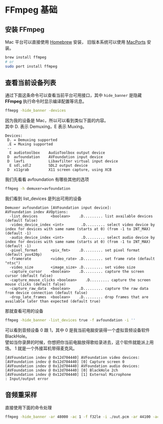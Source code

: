 # FFmpeg 基础

## 安装 FFmpeg

Mac 平台可以直接使用 [Homebrew](https://brew.sh/) 安装，
旧版本系统可以使用 [MacPorts](https://www.macports.org) 安装。

```bash
brew install ffmpeg
# or
sudo port install ffmpeg
```

## 查看当前设备列表

通过下面这条命令可以查看当前平台可用接口，其中 `hide_banner` 是隐藏 **FFmpeg** 执行命令时显示编译配置等讯息。

```bash
ffmepg -hide_banner -devices
```

因为我的设备是 Mac，所以可以看到类似下面的内容。  
其中 D. 表示 Demuxing，E 表示 Muxing。

```
Devices:
 D. = Demuxing supported
 .E = Muxing supported
 --
  E audiotoolbox    AudioToolbox output device
 D  avfoundation    AVFoundation input device
 D  lavfi           Libavfilter virtual input device
  E sdl,sdl2        SDL2 output device
 D  x11grab         X11 screen capture, using XCB
```

我们先看看 avfoundation 有哪些其他的选项

```bash
ffmpeg -h demuxer=avfoundation
```

我们看到 list_devices 是列出可用的设备

```
Demuxer avfoundation [AVFoundation input device]:
AVFoundation indev AVOptions:
  -list_devices      <boolean>    .D......... list available devices (default false)
  -video_device_index <int>        .D......... select video device by index for devices with same name (starts at 0) (from -1 to INT_MAX) (default -1)
  -audio_device_index <int>        .D......... select audio device by index for devices with same name (starts at 0) (from -1 to INT_MAX) (default -1)
  -pixel_format      <pix_fmt>    .D......... set pixel format (default yuv420p)
  -framerate         <video_rate> .D......... set frame rate (default "ntsc")
  -video_size        <image_size> .D......... set video size
  -capture_cursor    <boolean>    .D......... capture the screen cursor (default false)
  -capture_mouse_clicks <boolean>    .D......... capture the screen mouse clicks (default false)
  -capture_raw_data  <boolean>    .D......... capture the raw data from device connection (default false)
  -drop_late_frames  <boolean>    .D......... drop frames that are available later than expected (default true)
```

那就查看可用的设备

```bash
ffmpeg -hide_banner -list_devices true -f avfoundation -i ''
```

可以看到音频设备 0 跟 1，其中 0 是我当前电脑安装得一个虚拟音频设备软件 BlackHole。  
譬如当你录屏的时候，你想把你当前电脑放得歌给录进去，这个软件就能派上用场。
1 就是一个外接耳机带得麦克风。

```
[AVFoundation indev @ 0x12d704440] AVFoundation video devices:
[AVFoundation indev @ 0x12d704440] [0] Capture screen 0
[AVFoundation indev @ 0x12d704440] AVFoundation audio devices:
[AVFoundation indev @ 0x12d704440] [0] BlackHole 2ch
[AVFoundation indev @ 0x12d704440] [1] External Microphone
: Input/output error
```

## 音频重采样

直接使用下面的命令处理

```bash
ffmpeg -hide_banner -ar 48000 -ac 1 -f f32le -i ./out.pcm -ar 44100 -ac 2 -f s16le ./output.pcm
```
